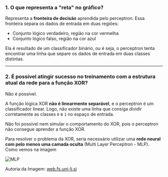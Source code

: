### 1. O que representa a "reta" no gráfico?

Representa a **fronteira de decisão** aprendida pelo perceptron. Essa fronteira separa os dados de entrada em duas regiões:

- Conjunto lógico verdadeiro, região na cor vermelha 
- Conjunto lógico falso, região na cor azul

Ela é resultado de um classificador binário, ou é seja, o perceptron tenta encontrar uma linha que separe os dados de entrada em duas classes distintas.

---

### 2. É possível atingir sucesso no treinamento com a estrutura atual da rede para a função XOR?

Não é possível.

A função lógica XOR **não é linearmente separável**, e o perceptron é um classificador linear. Logo, não existe uma linha que consiga dividir corretamente as classes `0` e `1` no espaço de entrada.

Não foi possível nem simular o comportamento do XOR, pois o perceptron não consegue aprender a função XOR.

Para resolver o problema da XOR, seria necessário utilizar uma **rede neural com pelo menos uma camada oculta** (Multi Layer Perceptron - MLP).
Como vemos na imagem

![MLP](https://web.fs.uni-lj.si/lasin/wp-content/include-me/neural/nn04_mlp_xor/nn04_mlp_xor_01.png)

Autoria da Imagem: [web.fs.uni-lj.si](https://web.fs.uni-lj.si/lasin/wp-content/include-me/neural/nn04_mlp_xor/)